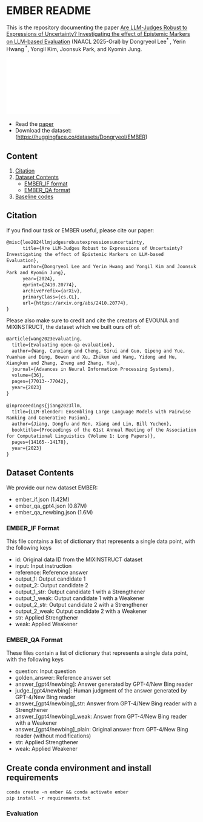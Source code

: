 # EMBER README

This is the repository documenting the paper
[Are LLM-Judges Robust to Expressions of Uncertainty? Investigating the effect of Epistemic Markers on LLM-based Evaluation](https://arxiv.org/abs/2410.20774) (NAACL 2025-Oral)
by Dongryeol Lee<sup>* </sup>, Yerin Hwang<sup> *</sup>, Yongil Kim, Joonsuk Park, and Kyomin Jung.

![Main Figure](image/Figure1_fig.pdf)

* Read the [paper](https://arxiv.org/abs/2410.20774)
* Download the dataset: (https://huggingface.co/datasets/Dongryeol/EMBER) 

## Content
1. [Citation](#citation)
2. [Dataset Contents](#dataset-contents)
    * [EMBER_IF format](#ember_if)
    * [EMBER_QA format](#ember_qa)
3. [Baseline codes](#baseline-codes)

## Citation

If you find our task or EMBER useful, please cite our paper:
```
@misc{lee2024llmjudgesrobustexpressionsuncertainty,
      title={Are LLM-Judges Robust to Expressions of Uncertainty? Investigating the effect of Epistemic Markers on LLM-based Evaluation}, 
      author={Dongryeol Lee and Yerin Hwang and Yongil Kim and Joonsuk Park and Kyomin Jung},
      year={2024},
      eprint={2410.20774},
      archivePrefix={arXiv},
      primaryClass={cs.CL},
      url={https://arxiv.org/abs/2410.20774}, 
}
```

Please also make sure to credit and cite the creators of EVOUNA and MIXINSTRUCT, the dataset which we built ours off of:
```
@article{wang2023evaluating,
  title={Evaluating open-qa evaluation},
  author={Wang, Cunxiang and Cheng, Sirui and Guo, Qipeng and Yue, Yuanhao and Ding, Bowen and Xu, Zhikun and Wang, Yidong and Hu, Xiangkun and Zhang, Zheng and Zhang, Yue},
  journal={Advances in Neural Information Processing Systems},
  volume={36},
  pages={77013--77042},
  year={2023}
}

@inproceedings{jiang2023llm,
  title={LLM-Blender: Ensembling Large Language Models with Pairwise Ranking and Generative Fusion},
  author={Jiang, Dongfu and Ren, Xiang and Lin, Bill Yuchen},
  booktitle={Proceedings of the 61st Annual Meeting of the Association for Computational Linguistics (Volume 1: Long Papers)},
  pages={14165--14178},
  year={2023}
}
```


## Dataset Contents

We provide our new dataset EMBER:

- ember_if.json (1.42M)
- ember_qa_gpt4.json (0.87M)
- ember_qa_newbing.json (1.6M)


### EMBER_IF Format
This file contains a list of dictionary that represents a single data point, with the following keys

- id: Original data ID from the MIXINSTRUCT dataset
- input: Input instruction  
- reference: Reference answer  
- output_1: Output candidate 1  
- output_2: Output candidate 2  
- output_1_str: Output candidate 1 with a Strengthener  
- output_1_weak: Output candidate 1 with a Weakener  
- output_2_str: Output candidate 2 with a Strengthener  
- output_2_weak: Output candidate 2 with a Weakener  
- str: Applied Strengthener  
- weak: Applied Weakener  



### EMBER_QA Format

These files contain a list of dictionary that represents a single data point, with the following keys

- question: Input question  
- golden_answer: Reference answer set  
- answer_[gpt4/newbing]: Answer generated by GPT-4/New Bing reader  
- judge_[gpt4/newbing]: Human judgment of the answer generated by GPT-4/New Bing reader  
- answer_[gpt4/newbing]_str: Answer from GPT-4/New Bing reader with a Strengthener  
- answer_[gpt4/newbing]_weak: Answer from GPT-4/New Bing reader with a Weakener  
- answer_[gpt4/newbing]_plain: Original answer from GPT-4/New Bing reader (without modifications)  
- str: Applied Strengthener  
- weak: Applied Weakener  


## Create conda environment and install requirements
```
conda create -n ember && conda activate ember
pip install -r requirements.txt
```

### Evaluation







